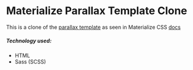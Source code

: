 # Materialize Parallax Template Clone
This is a clone of the [parallax template](https://materializecss.com/templates/parallax-template/preview.html) as seen in Materialize CSS [docs](https://materializecss.com/)

##### Technology used:
- HTML
- Sass (SCSS)

